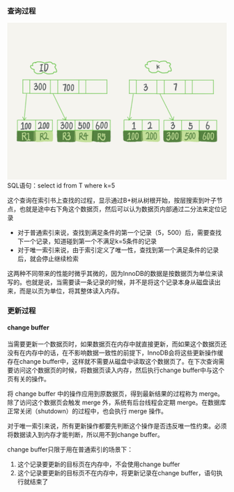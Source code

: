 ### 查询过程
![image](source/5-1.png)
SQL语句：select id from T where k=5

这个查询在索引书上查找的过程，显示通过B+树从树根开始，按层搜索到叶子节点，也就是途中右下角这个数据页，然后可以认为数据页内部通过二分法来定位记录
* 对于普通索引来说，查找到满足条件的第一个记录（5，500）后，需要查找下一个记录，知道碰到第一个不满足k=5条件的记录
* 对于唯一索引来说，由于索引定义了唯一性，查找到第一个满足条件的记录后，就会停止继续检索

这两种不同带来的性能时微乎其微的，因为InnoDB的数据是按数据页为单位来读写的。也就是说，当需要读一条记录的时候，并不是将这个记录本身从磁盘读出来，而是以页为单位，将其整体读入内存。

### 更新过程

#### change buffer
当需要更新一个数据页时，如果数据页在内存中就直接更新，而如果这个数据页还没有在内存中的话，在不影响数据一致性的前提下，InnoDB会将这些更新操作缓存在change buffer中，这样就不需要从磁盘中读取这个数据页了。在下次查询需要访问这个数据页的时候，将数据页读入内存，然后执行change buffer中与这个页有关的操作。

将 change buffer 中的操作应用到原数据页，得到最新结果的过程称为 merge。除了访问这个数据页会触发 merge 外，系统有后台线程会定期 merge。在数据库正常关闭（shutdown）的过程中，也会执行 merge 操作。

对于唯一索引来说，所有更新操作都要先判断这个操作是否违反唯一性约束。必须将数据读入到内存才能判断，所以用不到change buffer。

change buffer只限于用在普通索引的场景下：
1. 这个记录要更新的目标页在内存中，不会使用change buffer
2. 这个记录要更新的目标页不在内存中，将更新记录在change buffer，语句执行就结束了
